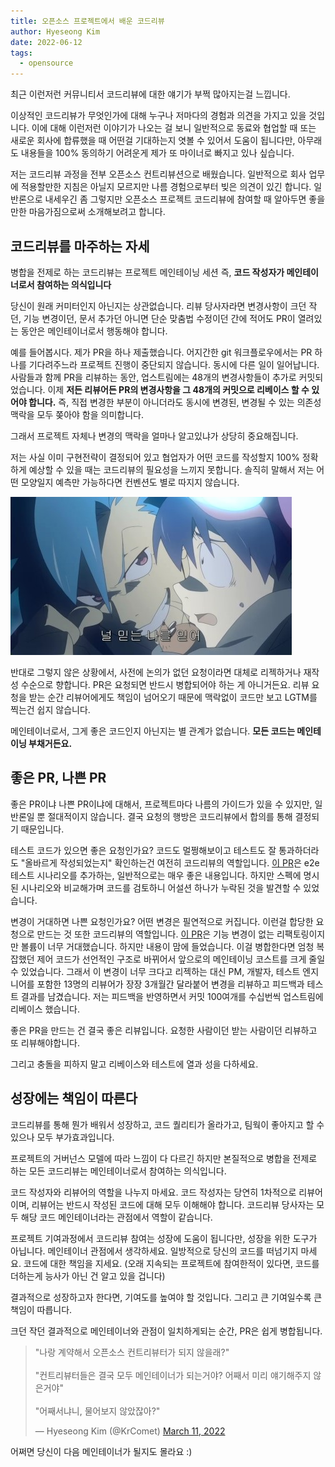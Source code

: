 ```yaml
---
title: 오픈소스 프로젝트에서 배운 코드리뷰
author: Hyeseong Kim
date: 2022-06-12
tags:
  - opensource
---
```


최근 이런저런 커뮤니티서 코드리뷰에 대한 얘기가 부쩍 많아지는걸 느낍니다.

이상적인 코드리뷰가 무엇인가에 대해 누구나 저마다의 경험과 의견을 가지고 있을 것입니다. 이에 대해 이런저런 이야기가 나오는 걸 보니 일반적으로 동료와 협업할 때 또는 새로운 회사에 합류했을 때 어떤걸 기대하는지 엿볼 수 있어서 도움이 됩니다만, 아무래도 내용들을 100% 동의하기 어려운게 제가 또  마이너로 빠지고 있나 싶습니다.

저는 코드리뷰 과정을 전부 오픈소스 컨트리뷰션으로 배웠습니다. 일반적으로 회사 업무에 적용할만한 지침은 아닐지 모르지만 나름 경험으로부터 빚은 의견이 있긴 합니다. 일반론으로 내세우긴 좀 그렇지만 오픈소스 프로젝트 코드리뷰에 참여할 때 알아두면 좋을만한 마음가짐으로써 소개해보려고 합니다.

## 코드리뷰를 마주하는 자세

병합을 전제로 하는 코드리뷰는 프로젝트 메인테이닝 세션 즉, **코드 작성자가 메인테이너로서 참여하는 의식입니다**

당신이 원래 커미터인지 아닌지는 상관없습니다. 리뷰 당사자라면 변경사항이 크던 작던, 기능 변경이던, 문서 추가던 아니면 단순 맞춤법 수정이던 간에 적어도 PR이 열려있는 동안은 메인테이너로서 행동해야 합니다.

예를 들어봅시다. 제가 PR을 하나 제출했습니다. 어지간한 git 워크플로우에서는 PR 하나를 기다려주느라 프로젝트 진행이 중단되지 않습니다. 동시에 다른 일이 일어납니다. 사람들과 함께 PR을 리뷰하는 동안, 업스트림에는 48개의 변경사항들이 추가로 커밋되었습니다. 이제 **저든 리뷰어든 PR의 변경사항을 그 48개의 커밋으로 리베이스 할 수 있어야 합니다.** 즉, 직접 변경한 부분이 아니더라도 동시에 변경된, 변경될 수 있는 의존성 맥락을 모두 쫒아야 함을 의미합니다.

그래서 프로젝트 자체나 변경의 맥락을 얼마나 알고있냐가 상당히 중요해집니다.

저는 사실 이미 구현전략이 결정되어 있고 협업자가 어떤 코드를 작성할지 100% 정확하게 예상할 수 있을 때는 코드리뷰의 필요성을 느끼지 못합니다. 솔직히 말해서 저는 어떤 모양일지 예측만 가능하다면 컨벤션도 별로 따지지 않습니다.

![그렌라간 대사 - 널 믿는 나를 믿어](images/그렌라간-널-믿는-날-믿어.jpg)

반대로 그렇지 않은 상황에서, 사전에 논의가 없던 요청이라면 대체로 리젝하거나 재작성 수순으로 향합니다. PR은 요청되면 반드시 병합되어야 하는 게 아니거든요. 리뷰 요청을 받는 순간 리뷰어에게도 책임이 넘어오기 때문에 맥락없이 코드만 보고 LGTM를 찍는건 쉽지 않습니다.

메인테이너로서, 그게 좋은 코드인지 아닌지는 별 관계가 없습니다. **모든 코드는 메인테이닝 부채거든요.**

## 좋은 PR, 나쁜 PR

좋은 PR이냐 나쁜 PR이냐에 대해서, 프로젝트마다 나름의 가이드가 있을 수 있지만, 일반론일 뿐 절대적이지 않습니다. 결국 요청의 행방은 코드리뷰에서 합의를 통해 결정되기 때문입니다.

테스트 코드가 있으면 좋은 요청인가요? 코드도 멀쩡해보이고 테스트도 잘 통과하더라도 "올바르게 작성되었는지" 확인하는건 여전히 코드리뷰의 역할입니다. [이 PR](https://github.com/mattermost/mattermost-webapp/pull/2578#pullrequestreview-221055460)은 e2e 테스트 시나리오를 추가하는, 일반적으로는 매우 좋은 내용입니다. 하지만 스펙에 명시된 시나리오와 비교해가며 코드를 검토하니 어설션 하나가 누락된 것을 발견할 수 있었습니다.

변경이 거대하면 나쁜 요청인가요? 어떤 변경은 필연적으로 커집니다. 이런걸 합당한 요청으로 만드는 것 또한 코드리뷰의 역할입니다. [이 PR](https://github.com/mattermost/mattermost-webapp/pull/1666)은 기능 변경이 없는 리팩토링이지만 볼륨이 너무 거대했습니다. 하지만 내용이 맘에 들었습니다. 이걸 병합한다면 엄청 복잡했던 제어 코드가 선언적인 구조로 바뀌어서 앞으로의 메인테이닝 코스트를 크게 줄일 수 있었습니다. 그래서 이 변경이 너무 크다고 리젝하는 대신 PM, 개발자, 테스트 엔지니어를 포함한 13명의 리뷰어가 장장 3개월간 달라붙어 변경을 리뷰하고 피드백과 테스트 결과를 남겼습니다. 저는 피드백을 반영하면서 커밋 100여개를 수십번씩 업스트림에 리베이스 했습니다.

좋은 PR을 만드는 건 결국 좋은 리뷰입니다. 요청한 사람이던 받는 사람이던 리뷰하고 또 리뷰해야합니다.

그리고 충돌을 피하지 말고 리베이스와 테스트에 열과 성을 다하세요.

## 성장에는 책임이 따른다

코드리뷰를 통해 뭔가 배워서 성장하고, 코드 퀄리티가 올라가고, 팀웍이 좋아지고 할 수 있으나 모두 부가효과입니다.

프로젝트의 거버넌스 모델에 따라 느낌이 다 다르긴 하지만 본질적으로 병합을 전제로 하는 모든 코드리뷰는 메인테이너로서 참여하는 의식입니다.

코드 작성자와 리뷰어의 역할을 나누지 마세요. 코드 작성자는 당연히 1차적으로 리뷰어이며, 리뷰어는 반드시 작성된 코드에 대해 모두 이해해야 합니다. 코드리뷰 당사자는 모두 해당 코드 메인테이너라는 관점에서 역할이 같습니다.

프로젝트 기여과정에서 코드리뷰 참여는 성장에 도움이 됩니다만, 성장을 위한 도구가 아닙니다. 메인테이너 관점에서 생각하세요. 일방적으로 당신의 코드를 떠넘기지 마세요. 코드에 대한 책임을 지세요. (오래 지속되는 프로젝트에 참여한적이 있다면, 코드를 더하는게 능사가 아닌 건 알고 있을 겁니다)

결과적으로 성장하고자 한다면, 기여도를 높여야 할 것입니다. 그리고 큰 기여일수록 큰 책임이 따릅니다.

크던 작던 결과적으로 메인테이너와 관점이 일치하게되는 순간, PR은 쉽게 병합됩니다.

<blockquote class="twitter-tweet"><p lang="ko" dir="ltr">&quot;나랑 계약해서 오픈소스 컨트리뷰터가 되지 않을래?&quot;<br><br>&quot;컨트리뷰터들은 결국 모두 메인테이너가 되는거야? 어째서 미리 얘기해주지 않은거야&quot;<br><br>&quot;어째서냐니, 물어보지 않았잖아?&quot;</p>&mdash; Hyeseong Kim (@KrComet) <a href="https://twitter.com/KrComet/status/1502128826230652930?ref_src=twsrc%5Etfw">March 11, 2022</a></blockquote> <script async src="https://platform.twitter.com/widgets.js" charset="utf-8"></script>

어쩌면 당신이 다음 메인테이너가 될지도 몰라요 :)
